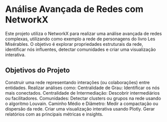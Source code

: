 # Análise Avançada de Redes com NetworkX

Este projeto utiliza o NetworkX para realizar uma análise avançada de redes complexas, utilizando como exemplo a rede de personagens do livro Les Misérables. O objetivo é explorar propriedades estruturais da rede, identificar nós influentes, detectar comunidades e criar uma visualização interativa.

## Objetivos do Projeto
Construir uma rede representando interações (ou colaborações) entre entidades.
Realizar análises como:
Centralidade de Grau: Identificar os nós mais conectados.
Centralidade de Intermediação: Descobrir intermediários ou facilitadores.
Comunidades: Detectar clusters ou grupos na rede usando o algoritmo Louvain.
Caminho Médio e Diâmetro: Medir a compactação ou dispersão da rede.
Criar uma visualização interativa usando Plotly.
Gerar relatórios com as principais métricas e insights.
